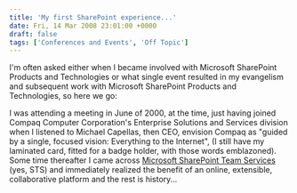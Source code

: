 ```yaml
---
title: 'My first SharePoint experience...'
date: Fri, 14 Mar 2008 23:01:00 +0000
draft: false
tags: ['Conferences and Events', 'Off Topic']
---
```


I'm often asked either when I became involved with Microsoft SharePoint Products and Technologies or what single event resulted in my evangelism and subsequent work with Microsoft SharePoint Products and Technologies, so here we go:

I was attending a meeting in June of 2000, at the time, just having joined Compaq Computer Corporation's Enterprise Solutions and Services division when I listened to Michael Capellas, then CEO, envision Compaq as "guided by a single, focused vision: Everything to the Internet", (I still have my laminated card, fitted for a badge holder, with those words emblazoned).  Some time thereafter I came across [Microsoft SharePoint Team Services](http://technet.microsoft.com/en-us/windowsserver/sharepoint/bb741069.aspx) (yes, STS) and immediately realized the benefit of an online, extensible, collaborative platform and the rest is history...